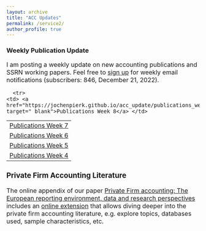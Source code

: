 ```yaml
---
layout: archive
title: "ACC Updates"
permalink: /service2/
author_profile: true
---
```

<!-- Global site tag (gtag.js) - Google Analytics -->
<script async src="https://www.googletagmanager.com/gtag/js?id=G-05633BF9HL"></script>
<script>
  window.dataLayer = window.dataLayer || [];
  function gtag(){dataLayer.push(arguments);}
  gtag('js', new Date());

   gtag('config', 'G-05633BF9HL', {'anonymize_ip': true});
</script> 
 


<h3> Weekly Publication Update </h3>
<font size="3"> 
I am posting a weekly update on new accounting publications and SSRN working papers. Feel free to <a href="https://jochenpierk.github.io/acc_update/subscribe.html" target="_blank">sign up</a> for weekly email notifications (subscribers: 846, December 21, 2022). 

 <p> </p>

  
 <table style="width:100%">   
  
      <tr> 
    <td> <a href="https://jochenpierk.github.io/acc_update/publications_week8.html" target="_blank">Publications Week 8</a> </td> 
   </tr>   
   <tr> 
    <td> <a href="https://jochenpierk.github.io/acc_update/publications_week7.html" target="_blank">Publications Week 7</a> </td> 
   </tr>   
   <tr> 
    <td> <a href="https://jochenpierk.github.io/acc_update/publications_week6.html" target="_blank">Publications Week 6</a> </td> 
   </tr>  
   <tr> 
    <td> <a href="https://jochenpierk.github.io/acc_update/publications_week5.html" target="_blank">Publications Week 5</a> </td> 
   </tr>    
   <tr> 
    <td> <a href="https://jochenpierk.github.io/acc_update/publications_week4.html" target="_blank">Publications Week 4</a> </td> 
   </tr>    

 
 


   
 </table>

   
 <p> </p>

  
  
   <h3> Private Firm Accounting Literature </h3>
<font size="3">
 The online appendix of our paper <a href="https://www.tandfonline.com/doi/full/10.1080/00014788.2021.1982670" target="_blank">Private Firm accounting: The European reporting environment, data and research perspectives</a> includes an <a href="https://trr266.wiwi.hu-berlin.de/shiny/pfirmacclit/" target="_blank">online extension</a> that allows diving deeper into the private firm accounting literature, e.g. explore topics, databases used, sample characteristics, etc. 
   
    
